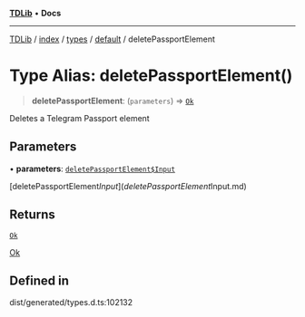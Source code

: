 [**TDLib**](../../../../../../README.md) • **Docs**

***

[TDLib](../../../../../../modules.md) / [index](../../../../../README.md) / [types](../../../README.md) / [default](../README.md) / deletePassportElement

# Type Alias: deletePassportElement()

> **deletePassportElement**: (`parameters`) => [`Ok`](Ok-1.md)

Deletes a Telegram Passport element

## Parameters

• **parameters**: [`deletePassportElement$Input`](deletePassportElement$Input.md)

[deletePassportElement$Input](deletePassportElement$Input.md)

## Returns

[`Ok`](Ok-1.md)

[Ok](Ok-1.md)

## Defined in

dist/generated/types.d.ts:102132

